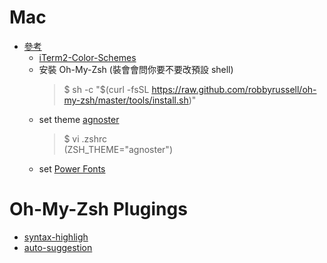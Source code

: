 # Mac
- [參考](https://pjchender.blogspot.com/2017/02/mac-terminal-iterm-2-oh-my-zsh.html)
    - [iTerm2-Color-Schemes](https://github.com/mbadolato/iTerm2-Color-Schemes)
    - 安裝 Oh-My-Zsh (裝會會問你要不要改預設 shell)
        >$ sh -c "$(curl -fsSL https://raw.github.com/robbyrussell/oh-my-zsh/master/tools/install.sh)"  
    - set theme [agnoster](https://github.com/agnoster/agnoster-zsh-theme)
        >$ vi .zshrc  
        >(ZSH_THEME="agnoster")
    - set [Power Fonts](https://github.com/powerline/fonts)

# Oh-My-Zsh Plugings
- [syntax-highligh](https://github.com/zsh-users/zsh-syntax-highlighting/blob/master/INSTALL.md)
- [auto-suggestion](https://github.com/zsh-users/zsh-autosuggestions/blob/master/INSTALL.md#oh-my-zsh)